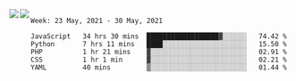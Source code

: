 <a href="https://github.com/anuraghazra/github-readme-stats">
  <img align="left" src="https://github-readme-stats.vercel.app/api?username=Tanesan&count_private=true&show_icons=true" />
</a>
<a href="https://github.com/anuraghazra/github-readme-stats">
  <img align="left" src="https://github-readme-stats.vercel.app/api/top-langs/?username=Tanesan" />
</a>

<!--START_SECTION:waka-->
```text
Week: 23 May, 2021 - 30 May, 2021

JavaScript   34 hrs 30 mins  ██████████████████▓░░░░░░   74.42 % 
Python       7 hrs 11 mins   ████░░░░░░░░░░░░░░░░░░░░░   15.50 % 
PHP          1 hr 21 mins    ▓░░░░░░░░░░░░░░░░░░░░░░░░   02.91 % 
CSS          1 hr 1 min      ▓░░░░░░░░░░░░░░░░░░░░░░░░   02.21 % 
YAML         40 mins         ▒░░░░░░░░░░░░░░░░░░░░░░░░   01.44 % 
```
<!--END_SECTION:waka-->
